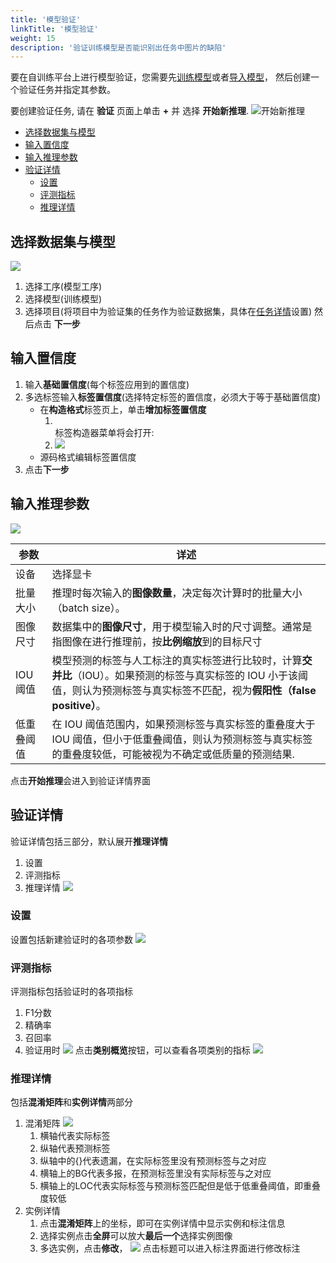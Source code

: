 ```yaml
---
title: '模型验证'
linkTitle: '模型验证'
weight: 15
description: '验证训练模型是否能识别出任务中图片的缺陷'
---
```


要在自训练平台上进行模型验证，您需要先[训练模型][train-process]或者[导入模型][import-model]，
然后创建一个验证任务并指定其参数。

要创建验证任务, 请在 **验证** 页面上单击 **+** 并
选择 **开始新推理**.
![开始新推理](/images/create_inference.png)
- [选择数据集与模型](#选择数据集与模型)
- [输入置信度](#输入置信度)
- [输入推理参数](#输入推理参数)
- [验证详情](#验证详情)
  - [设置](#设置)
  - [评测指标](#评测指标)
  - [推理详情](#推理详情)

## 选择数据集与模型
![](/images/dataset_and_model.png)
1. 选择工序(模型工序)
2. 选择模型(训练模型)
3. 选择项目(将项目中为验证集的任务作为验证数据集，具体在[任务详情][task-details]设置)
然后点击 **下一步**

## 输入置信度
1. 输入**基础置信度**(每个标签应用到的置信度)
2. 多选标签输入**标签置信度**(选择特定标签的置信度，必须大于等于基础置信度)
   - 在**构造格式**标签页上，单击**增加标签置信度**
      1. <br>标签构造器菜单将会打开:
      2. ![](/images/input_label_threshold.png)
   - 源码格式编辑标签置信度
3. 点击**下一步**

## 输入推理参数
![](/images/infer_params.png)

| 参数          | 详述                                                                                                                                                                                                                                         |
| -------------------- | --------------------------------------------------------------------------------------------------------------------------------------------------------------------------------------------------------------------------------------------------- |
| 设备          | 选择显卡                                            |
| 批量大小 | 推理时每次输入的**图像数量**，决定每次计算时的批量大小（batch size）。              |
| 图像尺寸        | 数据集中的**图像尺寸**，用于模型输入时的尺寸调整。通常是指图像在进行推理前，按**比例缩放**到的目标尺寸                                                                                                                                                                                               |
| IOU阈值        |  模型预测的标签与人工标注的真实标签进行比较时，计算**交并比**（IOU）。如果预测的标签与真实标签的 IOU 小于该阈值，则认为预测标签与真实标签不匹配，视为**假阳性（false positive）**。|
| 低重叠阈值        |  在 IOU 阈值范围内，如果预测标签与真实标签的重叠度大于 IOU 阈值，但小于低重叠阈值，则认为预测标签与真实标签的重叠度较低，可能被视为不确定或低质量的预测结果.|
点击**开始推理**会进入到验证详情界面

## 验证详情
验证详情包括三部分，默认展开**推理详情**
1. 设置
2. 评测指标
3. 推理详情
![](/images/inference_details.png)

### 设置
设置包括新建验证时的各项参数
![](/images/inference_details_settings.png)

### 评测指标
评测指标包括验证时的各项指标
1. F1分数
2. 精确率
3. 召回率
4. 验证用时
![](/images/inference_zhibiao.png)
点击**类别概览**按钮，可以查看各项类别的指标
![](/images/inference_label_metrics.png)

### 推理详情
包括**混淆矩阵**和**实例详情**两部分
1. 混淆矩阵
   ![](/images/inference_confusion_matrix.png)
   1. 横轴代表实际标签
   2. 纵轴代表预测标签
   3. 纵轴中的{}代表遗漏，在实际标签里没有预测标签与之对应
   4. 横轴上的BG代表多报，在预测标签里没有实际标签与之对应
   5. 横轴上的LOC代表实际标签与预测标签匹配但是低于低重叠阈值，即重叠度较低
2. 实例详情
   1. 点击**混淆矩阵**上的坐标，即可在实例详情中显示实例和标注信息
   2. 选择实例点击**全屏**可以放大**最后一个**选择实例图像
   3. 多选实例，点击**修改**，
    ![](/images/change_anno_modal.png)
    点击标题可以进入标注界面进行修改标注

[task-details]: /docs/manual/basics/task-details
[train-process]: /docs/train/train-process
[import-model]: /docs/train/import-model